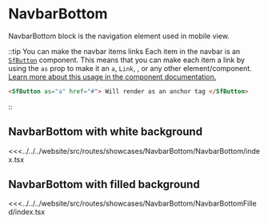 # NavbarBottom

NavbarBottom block is the navigation element used in mobile view.

::tip You can make the navbar items links
Each item in the navbar is an [`SfButton`](../components/button) component. This means that you can make each item a link by using the `as` prop to make it an `a`, `Link`, , or any other element/component. [Learn more about this usage in the component documentation.](../components/button#button-as-a-link)

```html
<SfButton as="a" href="#"> Will render as an anchor tag </SfButton>
```

::

## NavbarBottom with white background

<Showcase showcase-name="NavbarBottom/NavbarBottom" no-paddings style="min-height:200px">

<<<../../../website/src/routes/showcases/NavbarBottom/NavbarBottom/index.tsx

</Showcase>

## NavbarBottom with filled background

<Showcase showcase-name="NavbarBottom/NavbarBottomFilled" no-paddings style="min-height:200px">

<<<../../../website/src/routes/showcases/NavbarBottom/NavbarBottomFilled/index.tsx

</Showcase>
